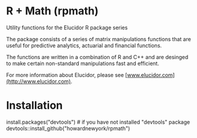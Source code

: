 # R + Math (rpmath)
Utility functions for the Elucidor R package series

The package consists of a series of matrix manipulations functions that are useful for predictive analytics, actuarial and financial functions.

The functions are written in a combination of R and C++ and are desinged to make certain non-standard manipulations fast and efficient.

For more information about Elucidor, please see [www.elucidor.com](http://www.elucidor.com).

# Installation

install.packages("devtools") # if you have not installed "devtools" package
devtools::install_github("howardnewyork/rpmath")

